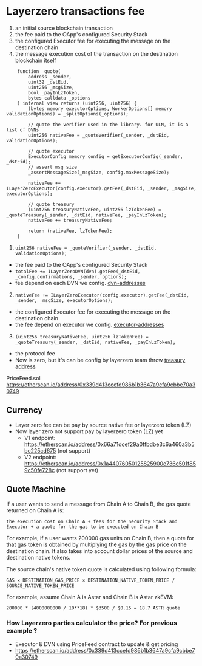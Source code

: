 # Layerzero transactions fee

1. an initial source blockchain transaction
2. the fee paid to the OApp's configured Security Stack
3. the configured Executor fee for executing the message on the destination chain
4. the message execution cost of the transaction on the destination blockchain itself

```solidity
    function _quote(
        address _sender,
        uint32 _dstEid,
        uint256 _msgSize,
        bool _payInLzToken,
        bytes calldata _options
    ) internal view returns (uint256, uint256) {
        (bytes memory executorOptions, WorkerOptions[] memory validationOptions) = _splitOptions(_options);

        // quote the verifier used in the library. for ULN, it is a list of DVNs
        uint256 nativeFee = _quoteVerifier(_sender, _dstEid, validationOptions);

        // quote executor
        ExecutorConfig memory config = getExecutorConfig(_sender, _dstEid);
        // assert msg size
        _assertMessageSize(_msgSize, config.maxMessageSize);

        nativeFee += ILayerZeroExecutor(config.executor).getFee(_dstEid, _sender, _msgSize, executorOptions);

        // quote treasury
        (uint256 treasuryNativeFee, uint256 lzTokenFee) = _quoteTreasury(_sender, _dstEid, nativeFee, _payInLzToken);
        nativeFee += treasuryNativeFee;

        return (nativeFee, lzTokenFee);
    }
```

1. `uint256 nativeFee = _quoteVerifier(_sender, _dstEid, validationOptions);`

- the fee paid to the OApp's configured Security Stack
- `totalFee += ILayerZeroDVN(dvn).getFee(_dstEid, _config.confirmations, _sender, options);`
- fee depend on each DVN we config. [dvn-addresses](https://docs.layerzero.network/v2/developers/evm/technical-reference/dvn-addresses)

2. `nativeFee += ILayerZeroExecutor(config.executor).getFee(_dstEid, _sender, _msgSize, executorOptions);`

- the configured Executor fee for executing the message on the destination chain
- the fee depend on executor we config. [executor-addresses](https://docs.layerzero.network/v2/developers/evm/technical-reference/executor-addresses)

3. `(uint256 treasuryNativeFee, uint256 lzTokenFee) = _quoteTreasury(_sender, _dstEid, nativeFee, _payInLzToken);`

- the protocol fee
- Now is zero, but it's can be config by layerzero team throw [treasury address](https://etherscan.io/address/0x5ebB3f2feaA15271101a927869B3A56837e73056)

PriceFeed.sol
https://etherscan.io/address/0x339d413ccefd986b1b3647a9cfa9cbbe70a30749

## Currency

- Layer zero fee can be pay by source native fee or layerzero token (LZ)
- Now layer zero not support pay by layerzero token (LZ) yet
  - V1 endpoint: https://etherscan.io/address/0x66a71dcef29a0ffbdbe3c6a460a3b5bc225cd675 (not support)
  - V2 endpoint: https://etherscan.io/address/0x1a44076050125825900e736c501f859c50fe728c (not support yet)

## Quote Machine

If a user wants to send a message from Chain A to Chain B, the gas quote returned on Chain A is:

`the execution cost on Chain A + fees for the Security Stack and Executor + a quote for the gas to be executed on Chain B`

For example, if a user wants 200000 gas units on Chain B, then a quote for that gas token is obtained by multiplying the gas by the gas price on the destination chain. It also takes into account dollar prices of the source and destination native tokens.

The source chain's native token quote is calculated using following formula:

`GAS × DESTINATION_GAS_PRICE ×
DESTINATION_NATIVE_TOKEN_PRICE /
SOURCE_NATIVE_TOKEN_PRICE`

For example, assume Chain A is Astar and Chain B is Astar zkEVM:

`200000 * (4000000000 / 10**18) * $3500 / $0.15 = 18.7 ASTR quote`

### How Layerzero parties calculator the price? For previous example ?

- Executor & DVN using PriceFeed contract to update & get pricing
- https://etherscan.io/address/0x339d413ccefd986b1b3647a9cfa9cbbe70a30749
